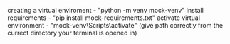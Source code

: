 creating a virtual enviroment - "python -m venv mock-venv"
install requirements - "pip install mock-requirements.txt"
activate virtual environment - "mock-venv\Scripts\activate" (give path correctly from the currect directory your terminal is opened in)
